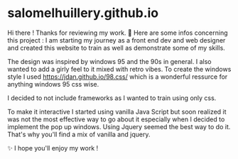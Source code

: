 # salomelhuillery.github.io

Hi there ! Thanks for reviewing my work. 👋
Here are some infos concerning this project : 
I am starting my journey as a front end dev and web designer and created this website to train as well as demonstrate some of my skills.

The design was inspired by windows 95 and the 90s in general. I also wanted to add a girly feel to it mixed with retro vibes. 
To create the windows style I used https://jdan.github.io/98.css/ which is a wonderful ressurce for anything windows 95 css wise.

I decided to not include frameworks as I wanted to train using only css.

To make it interactive I started using vanilla Java Script but soon realized it was not the most effective way to go about it especially when I decided to implement 
the pop up windows. Using Jquery seemed the best way to do it. That's why you'll find a mix of vanilla and jquery.

✨ I hope you'll enjoy my work !

